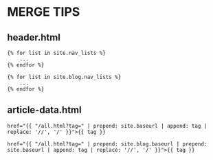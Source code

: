# MERGE TIPS

## header.html

```
{% for list in site.nav_lists %}
    ...
{% endfor %}

{% for list in site.blog.nav_lists %}
    ...
{% endfor %}
```

## article-data.html

```
href="{{ "/all.html?tag=" | prepend: site.baseurl | append: tag | replace: '//', '/' }}">{{ tag }}

href="{{ "/all.html?tag=" | prepend: site.blog.baseurl | prepend: site.baseurl | append: tag | replace: '//', '/' }}">{{ tag }}
```